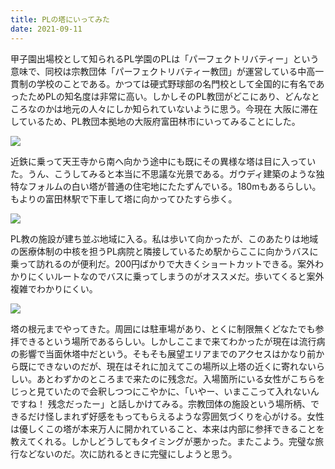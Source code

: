 ```yaml
---
title: PLの塔にいってみた
date: 2021-09-11
---
```


甲子園出場校として知られるPL学園のPLは「パーフェクトリバティー」という意味で、同校は宗教団体「パーフェクトリバティー教団」が運営している中高一貫制の学校のことである。かつては硬式野球部の名門校として全国的に有名であったためPLの知名度は非常に高い。しかしそのPL教団がどこにあり、どんなところなのかは地元の人々にしか知られていないように思う。今現在
大阪に滞在しているため、PL教団本拠地の大阪府富田林市にいってみることにした。

![](https://photos.smugmug.com/photos/i-jqgGB4b/0/a73a6faf/X3/i-jqgGB4b-X3.jpg)

近鉄に乗って天王寺から南へ向かう途中にも既にその異様な塔は目に入っていた。うん、こうしてみると本当に不思議な光景である。ガウディ建築のような独特なフォルムの白い塔が普通の住宅地にたたずんでいる。180mもあるらしい。もよりの富田林駅で下車して塔に向かってひたすら歩く。

![](https://photos.smugmug.com/photos/i-mdcGgNz/0/22d30042/X3/i-mdcGgNz-X3.jpg)

PL教の施設が建ち並ぶ地域に入る。私は歩いて向かったが、このあたりは地域の医療体制の中核を担うPL病院と隣接しているため駅からここに向かうバスに乗って訪れるのが便利だ。200円ばかりで大きくショートカットできる。案外わかりにくいルートなのでバスに乗ってしまうのがオススメだ。歩いてくると案外複雑でわかりにくい。

![](https://photos.smugmug.com/photos/i-8gFwQtz/0/60d2f38b/X3/i-8gFwQtz-X3.jpg)

塔の根元までやってきた。周囲には駐車場があり、とくに制限無くどなたでも参拝できるという場所であるらしい。しかしここまで来てわかったが現在は流行病の影響で当面休塔中だという。そもそも展望エリアまでのアクセスはかなり前から既にできないのだが、現在はそれに加えてこの場所以上塔の近くに寄れないらしい。あとわずかのところまで来たのに残念だ。入場箇所にいる女性がこちらをじっと見ていたので会釈しつつにこやかに、「いやー、いまここって入れないんですね！ 残念だったー」と話しかけてみる。宗教団体の施設という場所柄、できるだけ怪しまれず好感をもってもらえるような雰囲気づくりを心がける。女性は優しくこの塔が本来万人に開かれていること、本来は内部に参拝できることを教えてくれる。しかしどうしてもタイミングが悪かった。またこよう。完璧な旅行などないのだ。次に訪れるときに完璧にしようと思う。
